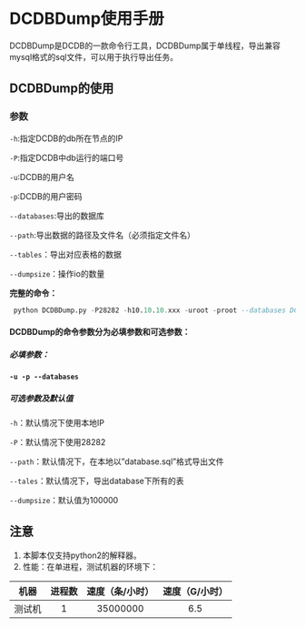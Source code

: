 # DCDBDump使用手册
DCDBDump是DCDB的一款命令行工具，DCDBDump属于单线程，导出兼容mysql格式的sql文件，可以用于执行导出任务。
## DCDBDump的使用
### 参数
`-h`:指定DCDB的db所在节点的IP

`-P`:指定DCDB中db运行的端口号

`-u`:DCDB的用户名

`-p`:DCDB的用户密码

`--databases`:导出的数据库

`--path`:导出数据的路径及文件名（必须指定文件名）

`--tables`：导出对应表格的数据

`--dumpsize`：操作io的数量


**完整的命令：**
``` sql
 python DCDBDump.py -P28282 -h10.10.10.xxx -uroot -proot --databases DCDB --tales table_1 --path==/tmp/talbe_1.sql --dumpsize=100000
```


#### DCDBDump的命令参数分为必填参数和可选参数：
##### 必填参数：
 **`-u -p --databases`**

##### 可选参数及默认值
`-h`：默认情况下使用本地IP

`-P`：默认情况下使用28282

`--path`：默认情况下，在本地以”database.sql”格式导出文件

`--tales`：默认情况下，导出database下所有的表

`--dumpsize`：默认值为100000


## 注意
1. 本脚本仅支持python2的解释器。
2. 性能：在单进程，测试机器的环境下：

| 机器      |    进程数 |   速度（条/小时）   | 速度（G/小时）
| :--------: | :--------:| :------: |:----:|
| 测试机    |   1 |  35000000  |6.5|



